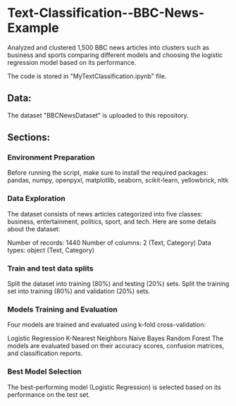 # Text-Classification--BBC-News-Example
Analyzed and clustered 1,500 BBC news articles into clusters such as business and sports comparing different models and choosing the logistic regression model based on its performance.

The code is stored in "MyTextClassification.ipynb" file.

## Data:
The dataset "BBCNewsDataset" is uploaded to this repository.
 
## Sections:

### Environment Preparation
Before running the script, make sure to install the required packages:
pandas, numpy, openpyxl, matplotlib, seaborn, scikit-learn, yellowbrick, nltk


### Data Exploration

The dataset consists of news articles categorized into five classes: business, entertainment, politics, sport, and tech. Here are some details about the dataset:

Number of records: 1440
Number of columns: 2 (Text, Category)
Data types: object (Text, Category)
### Train and test data splits
Split the dataset into training (80%) and testing (20%) sets. Split the training set into training (80%) and validation (20%) sets.

### Models Training and Evaluation
Four models are trained and evaluated using k-fold cross-validation:

Logistic Regression
K-Nearest Neighbors
Naive Bayes
Random Forest
The models are evaluated based on their accuracy scores, confusion matrices, and classification reports.

### Best Model Selection
The best-performing model (Logistic Regression) is selected based on its performance on the test set.
